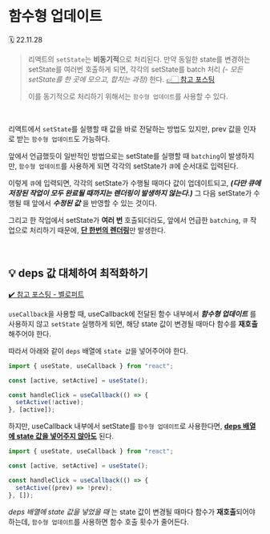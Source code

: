 # 함수형 업데이트

🗓 22.11.28

> 리액트의 `setState`는 **비동기적**으로 처리된다. 만약 동일한 state를 변경하는 setState를 여러번 호출하게 되면, 각각의 setState를 batch 처리 _(- 모든 setState를 한 곳에 모으고, 합치는 과정)_ 한다. [👉🏻 참고 포스팅](https://garve32.tistory.com/39)
>
> 이를 동기적으로 처리하기 위해서는 `함수형 업데이트`를 사용할 수 있다.

<br>

리액트에서 `setState`를 실행할 때 값을 바로 전달하는 방법도 있지만, prev 값을 인자로 받는 `함수형 업데이트`도 가능하다.

앞에서 언급했듯이 일반적인 방법으로는 setState를 실행할 때 `batching`이 발생하지만, `함수형 업데이트`를 사용하게 되면 각각의 setState가 `큐`에 순서대로 입력된다.

이렇게 `큐`에 입력되면, 각각의 setState가 수행될 때마다 값이 업데이트되고, _**(다만 큐에 저장된 작업이 모두 완료될 때까지는 렌더링이 발생하지 않는다.)**_ 그 다음 setState가 수행될 때 앞에서 _**수정된 값**_ 을 반영할 수 있는 것이다.

그리고 한 작업에서 setState가 **여러 번** 호출되더라도, 앞에서 언급한 `batching`, `큐` 작업으로 처리하기 때문에, <U>**단 한번의 렌더링**</U>만 발생한다.

<br>

## 💡 deps 값 대체하여 최적화하기

[✔️ 참고 포스팅 - 벨로퍼트](https://react.vlpt.us/basic/19-React.memo.html)

`useCallback`을 사용할 때, useCallback에 전달된 함수 내부에서 _**함수형 업데이트**_ 를 사용하지 않고 `setState` 실행하게 되면, 해당 state 값이 변경될 때마다 함수를 **재호출** 해주어야 한다.

따라서 아래와 같이 `deps` 배열에 `state 값`을 넣어주어야 한다.

```jsx
import { useState, useCallback } from "react";

const [active, setActive] = useState();

const handleClick = useCallback(() => {
  setActive(!active);
}, [active]);
```

하지만, useCallback 내부에서 setState를 `함수형 업데이트`로 사용한다면, <U>**deps 배열에 state 값을 넣어주지 않아도**</U> 된다.

```jsx
import { useState, useCallback } from "react";

const [active, setActive] = useState();

const handleClick = useCallback(() => {
  setActive((prev) => !prev);
}, []);
```

_deps 배열에 state 값을 넣었을 때_ 는 state 값이 변경될 때마다 함수가 **재호출**되어야 하는데, `함수형 업데이트`를 사용하면 함수 호출 횟수가 줄어든다.
